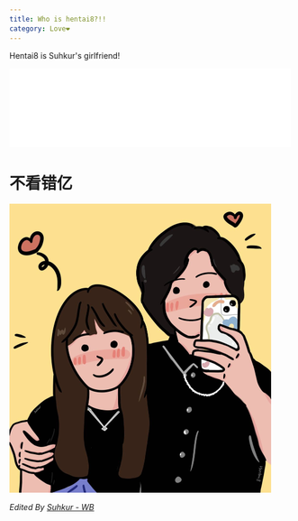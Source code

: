 ```yaml
---
title: Who is hentai8?!!
category: Love❤
---
```


Hentai8 is Suhkur's girlfriend! 

<!-- more -->

<iframe frameborder="no" border="0" marginwidth="0" marginheight="0" width=500 height=140 src="//music.163.com/outchain/player?type=2&id=1413863166&auto=1&height=100"></iframe>


# 不看错亿

<img src="https://raw.githubusercontent.com/Suhkurr/suhkurr.github.io/master/assets/img/0728lyl.jpg" alt="image" style="zoom:50%;" />


_Edited By [Suhkur - WB](https://m.weibo.cn/5202135728/4796371708674052)_
